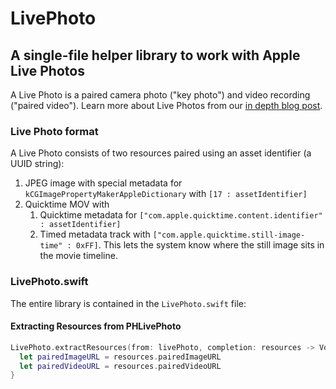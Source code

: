 # LivePhoto
## A single-file helper library to work with Apple Live Photos

A Live Photo is a paired camera photo ("key photo") and video recording ("paired video").
Learn more about Live Photos from our [in depth blog post](#).

### Live Photo format
A Live Photo consists of two resources paired using an asset identifier (a UUID string):
1. JPEG image with special metadata for `kCGImagePropertyMakerAppleDictionary` with `[17 : assetIdentifier]`
2. Quicktime MOV with
     1. Quicktime metadata for `["com.apple.quicktime.content.identifier" : assetIdentifier]`
     2. Timed metadata track with `["com.apple.quicktime.still-image-time" : 0xFF]`.  This lets the system know where the still image sits in the movie timeline.

### LivePhoto.swift
The entire library is contained in the `LivePhoto.swift` file:

#### Extracting Resources from PHLivePhoto
```swift
LivePhoto.extractResources(from: livePhoto, completion: resources -> Void) {
  let pairedImageURL = resources.pairedImageURL
  let pairedVideoURL = resources.pairedVideoURL
}
```

